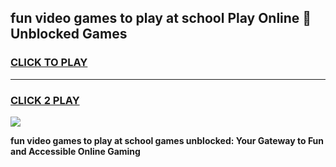 
## fun video games to play at school Play Online 👋 Unblocked Games
<h3>
<a href="https://news.freeplayer.one?title=fun_video_games_to_play_at_school&ref=17GH">CLICK TO PLAY</a></h3>
<hr>

<h3>
<a href="https://news.freeplayer.one?title=fun_video_games_to_play_at_school&ref=17GH">CLICK 2 PLAY</a>
  
</h3>

<a href="https://news.freeplayer.one?title=fun_video_games_to_play_at_school&ref=17GH/"><img src="https://clearcache.store/games.png"></a>


**fun video games to play at school games unblocked: Your Gateway to Fun and Accessible Online Gaming**
